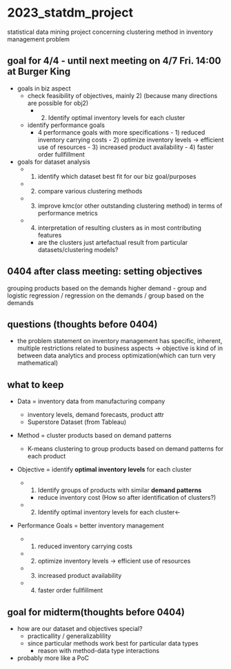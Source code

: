 # 2023_statdm_project
statistical data mining project concerning clustering method in inventory management problem

## goal for 4/4 - until next meeting on 4/7 Fri. 14:00 at Burger King
- goals in biz aspect
	- check feasibility of objectives, mainly 2) (because many directions are possible for obj2)
        - 2) Identify optimal inventory levels for each cluster
	- identify performance goals
        - 4 performance goals with more specifications
            	- 1) reduced inventory carrying costs
	            - 2) optimize inventory levels -> efficient use of resources 
                - 3) increased product availability
                - 4) faster order fullfillment
- goals for dataset analysis
	- 1) identify which dataset best fit for our biz goal/purposes
    - 2) compare various clustering methods
	- 3) improve kmc(or other outstanding clustering method) in terms of performance metrics
	- 4) interpretation of resulting clusters as in most contributing features
		- are the clusters just artefactual result from particular datasets/clustering models?
	
## 0404 after class meeting: setting objectives
grouping products based on the demands
higher demand - group and logistic regression
/
regression on the demands
/
group based on the demands

## questions (thoughts before 0404)
- the problem statement on inventory management has specific, inherent, multiple restrictions related to business aspects -> objective is kind of in between data analytics and process optimization(which can turn very mathematical)

## what to keep
- Data = inventory data from manufacturing company
	- inventory levels, demand forecasts, product attr
	- Superstore Dataset (from Tableau)
	
- Method = cluster products based on demand patterns
	- K-means clustering to group products based on demand patterns for each product
	
- Objective = identify **optimal inventory levels** for each cluster
	- 1) Identify groups of products with similar **demand patterns**
		- reduce inventory cost (How so after identification of clusters?)
	- 2) Identify optimal inventory levels for each cluster<-
	
- Performance Goals = better inventory management 
	- 1) reduced inventory carrying costs
	- 2) optimize inventory levels -> efficient use of resources 
	- 3) increased product availability
	- 4) faster order fullfillment
	
## goal for midterm(thoughts before 0404)
- how are our dataset and objectives special? 
    - practicallity / generalizablility
	- since particular methods work best for particular data types 
        - reason with method-data type interactions
- probably more like a PoC


